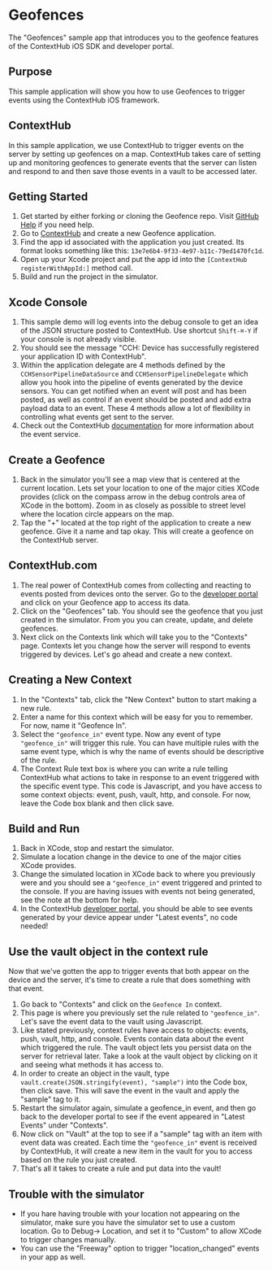 # Geofences

The "Geofences" sample app that introduces you to the geofence features of the ContextHub iOS SDK and developer portal.

## Purpose
This sample application will show you how to use Geofences to trigger events using the ContextHub iOS framework.

## ContextHub

In this sample application, we use ContextHub to trigger events on the server by setting up geofences on a map. ContextHub takes care of setting up and monitoring geofences to generate events that the server can listen and respond to and then save those events in a vault to be accessed later.

## Getting Started

1. Get started by either forking or cloning the Geofence repo. Visit [GitHub Help](https://help.github.com/articles/fork-a-repo) if you need help.
1. Go to [ContextHub](http://app.contexthub.com) and create a new Geofence application.
1. Find the app id associated with the application you just created. Its format looks something like this: `13e7e6b4-9f33-4e97-b11c-79ed1470fc1d`.
1. Open up your Xcode project and put the app id into the `[ContextHub registerWithAppId:]` method call.
1. Build and run the project in the simulator.

## Xcode Console
1. This sample demo will log events into the debug console to get an idea of the JSON structure posted to ContextHub. Use shortcut `Shift-⌘-Y` if your console is not already visible.
1. You should see the message "CCH: Device has successfully registered your application ID with ContextHub".
1. Within the application delegate are 4 methods defined by the `CCHSensorPipelineDataSource` and `CCHSensorPipelineDelegate` which allow you hook into the pipeline of events generated by the device sensors. You can get notified when an event will post and has been posted, as well as control if an event should be posted and add extra payload data to an event. These 4 methods allow a lot of flexibility in controlling what events get sent to the server.
1. Check out the ContextHub [documentation](http://docs.contexthub.com) for more information about the event service.
    
## Create a Geofence
1. Back in the simulator you'll see a map view that is centered at the current location.  Lets set your location to one of the major cities XCode provides (click on the compass arrow in the debug controls area of XCode in the bottom). Zoom in as closely as possible to street level where the location circle appears on the map.
1. Tap the "+" located at the top right of the application to create a new geofence.  Give it a name and tap okay.  This will create a geofence on the ContextHub server.

## ContextHub.com

1. The real power of ContextHub comes from collecting and reacting to events posted from devices onto the server. Go to the [developer portal](https://app.contexthub.com) and click on your  Geofence app to access its data.
1. Click on the "Geofences" tab.  You should see the geofence that you just created in the simulator.  From you you can create, update, and delete geofences.
1. Next click on the Contexts link which will take you to the "Contexts" page. Contexts let you change how the server will respond to events triggered by devices. Let's go ahead and create a new context.

## Creating a New Context

1. In the "Contexts" tab, click the "New Context" button to start making a new rule.
1. Enter a name for this context which will be easy for you to remember. For now, name it "Geofence In".
1. Select the `"geofence_in"` event type. Now any event of type `"geofence_in"` will trigger this rule. You can have multiple rules with the same event type, which is why the name of events should be descriptive of the rule.
1. The Context Rule text box is where you can write a rule telling ContextHub what actions to take in response to an event triggered with the specific event type. This code is Javascript, and you have access to some context objects: event, push, vault, http, and console. For now, leave the Code box blank and then click save.

## Build and Run
1. Back in XCode, stop and restart the simulator.
1. Simulate a location change in the device to one of the major cities XCode provides. 
1. Change the simulated location in XCode back to where you previously were and you should see a `"geofence_in"` event triggered and printed to the console. If you are having issues with events not being generated, see the note at the bottom for help.
1. In the ContextHub [developer portal](http://app.contexthub.com), you should be able to see events generated by your device appear under "Latest events", no code needed!


## Use the vault object in the context rule

Now that we've gotten the app to trigger events that both appear on the device and the server, it's time to create a rule that does something with that event.

1. Go back to "Contexts" and click on the `Geofence In` context.
1. This page is where you previously set the rule related to `"geofence_in"`. Let's save the event data to the vault using Javascript.
1. Like stated previously, context rules have access to objects: events, push, vault, http, and console. Events contain data about the event which triggered the rule. The vault object lets you persist data on the server for retrieval later. Take a look at the vault object by clicking on it and seeing what methods it has access to.
1. In order to create an object in the vault, type `vault.create(JSON.stringify(event), "sample")` into the Code box, then click save.  This will save the event in the vault and apply the "sample" tag to it.
1. Restart the simulator again, simulate a geofence_in event, and then go back to the developer portal to see if the event appeared in "Latest Events" under "Contexts".
1. Now click on "Vault" at the top to see if a "sample" tag with an item with event data was created. Each time the `"geofence_in"` event is received by ContextHub, it will create a new item in the vault for you to access based on the rule you just created.
1. That's all it takes to create a rule and put data into the vault!


## Trouble with the simulator
- If you hare having trouble with your location not appearing on the simulator, make sure you have the simulator set to use a custom location. Go to Debug-> Location, and set it to "Custom" to allow XCode to trigger changes manually.
- You can use the "Freeway" option to trigger "location_changed" events in your app as well.



